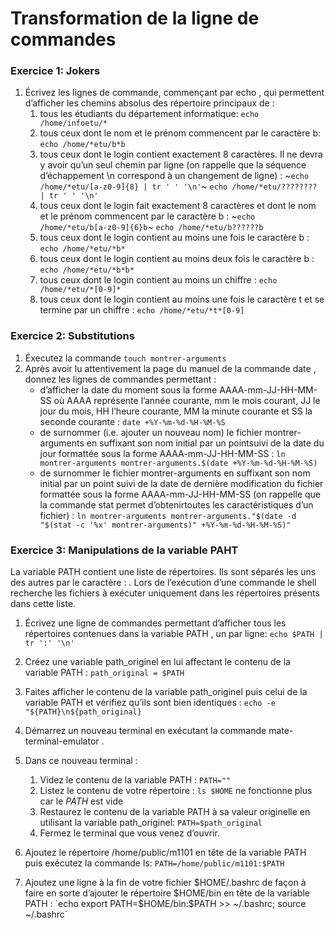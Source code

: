 # Transformation de la ligne de commandes
### Exercice 1: Jokers

1. Écrivez les lignes de commande, commençant par echo , qui permettent d’afficher les chemins absolus des répertoire principaux de :
   1. tous les étudiants du département informatique: `echo /home/infoetu/* `
   2. tous ceux dont le nom et le prénom commencent par le caractère b: `echo /home/*etu/b*b`
   3. tous ceux dont le login contient exactement 8 caractères. Il ne devra y avoir qu’un seul chemin par ligne (on rappelle que la séquence d’échappement \n correspond à un changement de ligne) : ~`echo /home/*etu/[a-z0-9]{8} | tr ' ' '\n'`~ `echo /home/*etu/???????? | tr ' ' '\n'`
   4. tous ceux dont le login fait exactement 8 caractères et dont le nom et le prénom commencent par le caractère b : ~`echo /home/*etu/b[a-z0-9]{6}b`~ `echo /home/*etu/b??????b`
   5. tous ceux dont le login contient au moins une fois le caractère b : `echo /home/*etu/*b*`
   6. tous ceux dont le login contient au moins deux fois le caractère b : `echo /home/*etu/*b*b*`
   7. tous ceux dont le login contient au moins un chiffre : `echo /home/*etu/*[0-9]*`
   8. tous ceux dont le login contient au moins une fois le caractère t et se termine par un chiffre : `echo /home/*etu/*t*[0-9]`

### Exercice 2: Substitutions

1. Éxecutez la commande `touch montrer-arguments`
2. Après avoir lu attentivement la page du manuel de la commande date , donnez les lignes de commandes permettant :
   - d’afficher la date du moment sous la forme AAAA-mm-JJ-HH-MM-SS où AAAA représente l’année courante, mm le mois courant, JJ le jour du mois, HH l’heure courante, MM la minute courante et SS la seconde courante : `date +%Y-%m-%d-%H-%M-%S`
   - de surnommer (i.e. ajouter un nouveau nom) le fichier montrer-arguments en suffixant son nom initial par un pointsuivi de la date du jour formattée sous la forme AAAA-mm-JJ-HH-MM-SS : `ln montrer-arguments montrer-arguments.$(date +%Y-%m-%d-%H-%M-%S)`
   - de surnommer le fichier montrer-arguments en suffixant son nom initial par un point suivi de la date de dernière modification du fichier formattée sous la forme AAAA-mm-JJ-HH-MM-SS (on rappelle que la commande stat permet d’obtenirtoutes les caractéristiques d’un fichier) : `ln montrer-arguments montrer-arguments."$(date -d "$(stat -c '%x' montrer-arguments)" +%Y-%m-%d-%H-%M-%S)"`

### Exercice 3: Manipulations de la variable PAHT

La variable PATH contient une liste de répertoires. Ils sont séparés les uns des autres par le caractère : *.*
Lors de l’exécution d’une commande le shell recherche les fichiers à exécuter uniquement dans les répertoires présents dans cette liste.

1. Écrivez une ligne de commandes permettant d’afficher tous les répertoires contenues dans la variable PATH , un par ligne: `echo $PATH | tr ':' '\n'`
2. Créez une variable path_originel en lui affectant le contenu de la variable PATH : `path_original = $PATH`
3. Faites afficher le contenu de la variable path_originel puis celui de la variable PATH et vérifiez qu’ils sont bien identiques : `echo -e "${PATH}\n${path_original}`
4. Démarrez un nouveau terminal en exécutant la commande mate-terminal-emulator .
5. Dans ce nouveau terminal :
   1. Videz le contenu de la variable PATH : `PATH=""`
   2. Listez le contenu de votre répertoire :  `ls $HOME` ne fonctionne plus car le *PATH* est vide
   3. Restaurez le contenu de la variable PATH à sa valeur originelle en utilisant la variable path_originel: `PATH=$path_original`
   4. Fermez le terminal que vous venez d’ouvrir.

6. Ajoutez le répertoire /home/public/m1101 en tête de la variable PATH puis exécutez la commande ls: `PATH=/home/public/m1101:$PATH` 

7. Ajoutez une ligne à la fin de votre fichier $HOME/.bashrc de façon à faire en sorte d’ajouter le répertoire $HOME/bin en tête de la variable PATH : `echo export PATH=$HOME/bin:$PATH >> ~/.bashrc; source ~/.bashrc`